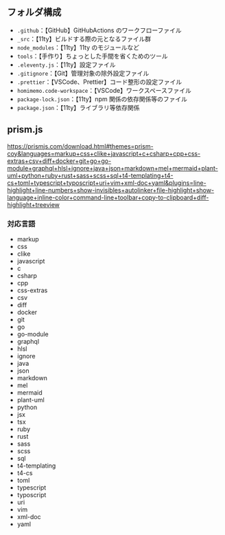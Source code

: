## フォルダ構成

-   `.github`：【GitHub】GitHubActions のワークフローファイル
-   `_src`：【11ty】ビルドする際の元となるファイル群
-   `node_modules`：【11ty】11ty のモジュールなど
-   `tools`：【手作り】ちょっとした手間を省くためのツール
-   `.eleventy.js`：【11ty】設定ファイル
-   `.gitignore`：【Git】管理対象の除外設定ファイル
-   `.prettier`：【VSCode、Prettier】コード整形の設定ファイル
-   `homimemo.code-workspace`：【VSCode】ワークスペースファイル
-   `package-lock.json`：【11ty】npm 関係の依存関係等のファイル
-   `package.json`：【11ty】ライブラリ等依存関係

## prism.js

https://prismjs.com/download.html#themes=prism-coy&languages=markup+css+clike+javascript+c+csharp+cpp+css-extras+csv+diff+docker+git+go+go-module+graphql+hlsl+ignore+java+json+markdown+mel+mermaid+plant-uml+python+ruby+rust+sass+scss+sql+t4-templating+t4-cs+toml+typescript+typoscript+uri+vim+xml-doc+yaml&plugins=line-highlight+line-numbers+show-invisibles+autolinker+file-highlight+show-language+inline-color+command-line+toolbar+copy-to-clipboard+diff-highlight+treeview

### 対応言語

-   markup
-   css
-   clike
-   javascript
-   c
-   csharp
-   cpp
-   css-extras
-   csv
-   diff
-   docker
-   git
-   go
-   go-module
-   graphql
-   hlsl
-   ignore
-   java
-   json
-   markdown
-   mel
-   mermaid
-   plant-uml
-   python
-   jsx
-   tsx
-   ruby
-   rust
-   sass
-   scss
-   sql
-   t4-templating
-   t4-cs
-   toml
-   typescript
-   typoscript
-   uri
-   vim
-   xml-doc
-   yaml
